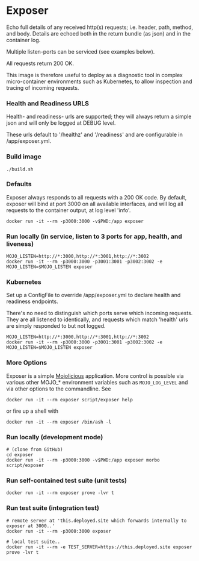 # Exposer

Echo full details of any received http(s) requests; i.e. header, path, method, and body.
Details are echoed both in the return bundle (as json) and in the container log.

Multiple listen-ports can be serviced (see examples below).

All requests return 200 OK.

This image is therefore useful to deploy as a diagnostic tool in complex micro-container
environments such as Kubernetes, to allow inspection and tracing of incoming requests.

### Health and Readiness URLS

Health- and readiness- urls are supported; they will always return a simple json and will only be logged at DEBUG level.

These urls default to '/healthz' and '/readiness' and are configurable in /app/exposer.yml.

### Build image

```
./build.sh
```

### Defaults

Exposer always responds to all requests with a 200 OK code.
By default, exposer will bind at port 3000 on all available interfaces, and will log all requests to the container output, at log level 'info'.
```
docker run -it --rm -p3000:3000 -v$PWD:/app exposer
```

### Run locally (in service, listen to 3 ports for app, health, and liveness)

```
MOJO_LISTEN=http://*:3000,http://*:3001,http://*:3002
docker run -it --rm -p3000:3000 -p3001:3001 -p3002:3002 -e MOJO_LISTEN=$MOJO_LISTEN exposer
```

### Kubernetes

Set up a ConfigFile to override /app/exposer.yml to declare health and readiness endpoints.

There's no need to distinguish which ports serve which incoming requests.
They are all listened to identically, and requests which match 'health' urls are simply responded to but not logged.


```
MOJO_LISTEN=http://*:3000,http://*:3001,http://*:3002
docker run -it --rm -p3000:3000 -p3001:3001 -p3002:3002 -e MOJO_LISTEN=$MOJO_LISTEN exposer
```

### More Options

Exposer is a simple [Mojolicious](https://mojolicious.org) application.  More control is possible via
various other MOJO\_\* environment variables such as `MOJO_LOG_LEVEL` and via other options to the commandline.  See
```
docker run -it --rm exposer script/exposer help
```
or fire up a shell with
```
docker run -it --rm exposer /bin/ash -l
```

### Run locally (development mode)

```
# (clone from GitHub)
cd exposer
docker run -it --rm -p3000:3000 -v$PWD:/app exposer morbo script/exposer
```

### Run self-contained test suite (unit tests)

```
docker run -it --rm exposer prove -lvr t
```

### Run test suite (integration test)

```
# remote server at 'this.deployed.site which forwards internally to exposer at 3000..'
docker run -it --rm -p3000:3000 exposer

# local test suite..
docker run -it --rm -e TEST_SERVER=https://this.deployed.site exposer prove -lvr t

```
